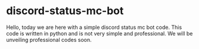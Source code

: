 # discord-status-mc-bot
Hello, today we are here with a simple discord status mc bot code. This code is written in python and is not very simple and professional. We will be unveiling professional codes soon.
